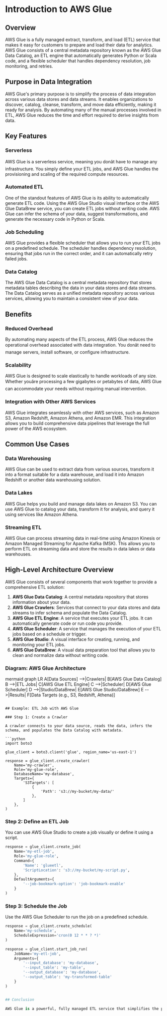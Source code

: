 # Introduction to AWS Glue

## Overview

AWS Glue is a fully managed extract, transform, and load (ETL) service that makes it easy for customers to prepare and load their data for analytics. AWS Glue consists of a central metadata repository known as the AWS Glue Data Catalog, an ETL engine that automatically generates Python or Scala code, and a flexible scheduler that handles dependency resolution, job monitoring, and retries.

## Purpose in Data Integration

AWS Glue's primary purpose is to simplify the process of data integration across various data stores and data streams. It enables organizations to discover, catalog, cleanse, transform, and move data efficiently, making it ready for analysis. By automating many of the manual processes involved in ETL, AWS Glue reduces the time and effort required to derive insights from data.

## Key Features

### Serverless

AWS Glue is a serverless service, meaning you donât have to manage any infrastructure. You simply define your ETL jobs, and AWS Glue handles the provisioning and scaling of the required compute resources.

### Automated ETL

One of the standout features of AWS Glue is its ability to automatically generate ETL code. Using the AWS Glue Studio visual interface or the AWS Glue DataBrew service, you can create ETL jobs without writing code. AWS Glue can infer the schema of your data, suggest transformations, and generate the necessary code in Python or Scala.

### Job Scheduling

AWS Glue provides a flexible scheduler that allows you to run your ETL jobs on a predefined schedule. The scheduler handles dependency resolution, ensuring that jobs run in the correct order, and it can automatically retry failed jobs.

### Data Catalog

The AWS Glue Data Catalog is a central metadata repository that stores metadata tables describing the data in your data stores and data streams. The Data Catalog serves as a unified metadata repository across various services, allowing you to maintain a consistent view of your data.

## Benefits

### Reduced Overhead

By automating many aspects of the ETL process, AWS Glue reduces the operational overhead associated with data integration. You donât need to manage servers, install software, or configure infrastructure.

### Scalability

AWS Glue is designed to scale elastically to handle workloads of any size. Whether youâre processing a few gigabytes or petabytes of data, AWS Glue can accommodate your needs without requiring manual intervention.

### Integration with Other AWS Services

AWS Glue integrates seamlessly with other AWS services, such as Amazon S3, Amazon Redshift, Amazon Athena, and Amazon EMR. This integration allows you to build comprehensive data pipelines that leverage the full power of the AWS ecosystem.

## Common Use Cases

### Data Warehousing

AWS Glue can be used to extract data from various sources, transform it into a format suitable for a data warehouse, and load it into Amazon Redshift or another data warehousing solution.

### Data Lakes

AWS Glue helps you build and manage data lakes on Amazon S3. You can use AWS Glue to catalog your data, transform it for analysis, and query it using services like Amazon Athena.

### Streaming ETL

AWS Glue can process streaming data in real-time using Amazon Kinesis or Amazon Managed Streaming for Apache Kafka (MSK). This allows you to perform ETL on streaming data and store the results in data lakes or data warehouses.

## High-Level Architecture Overview

AWS Glue consists of several components that work together to provide a comprehensive ETL solution:

1. **AWS Glue Data Catalog**: A central metadata repository that stores information about your data.
2. **AWS Glue Crawlers**: Services that connect to your data stores and data streams to infer schema and populate the Data Catalog.
3. **AWS Glue ETL Engine**: A service that executes your ETL jobs. It can automatically generate code or run code you provide.
4. **AWS Glue Scheduler**: A service that manages the execution of your ETL jobs based on a schedule or trigger.
5. **AWS Glue Studio**: A visual interface for creating, running, and monitoring your ETL jobs.
6. **AWS Glue DataBrew**: A visual data preparation tool that allows you to clean and normalize data without writing code.

### Diagram: AWS Glue Architecture

mermaid
graph LR
A[Data Sources] -->|Crawlers| B[AWS Glue Data Catalog]
B -->|ETL Jobs| C[AWS Glue ETL Engine]
C -->|Scheduler| D[AWS Glue Scheduler]
D -->|Studio/DataBrew| E[AWS Glue Studio/DataBrew]
E -->|Results| F[Data Targets (e.g., S3, Redshift, Athena)]
```

## Example: ETL Job with AWS Glue

### Step 1: Create a Crawler

A crawler connects to your data source, reads the data, infers the schema, and populates the Data Catalog with metadata.

```python
import boto3

glue_client = boto3.client('glue', region_name='us-east-1')

response = glue_client.create_crawler(
    Name='my-crawler',
    Role='my-glue-role',
    DatabaseName='my-database',
    Targets={
        'S3Targets': [
            {
                'Path': 's3://my-bucket/my-data/'
            },
        ]
    },
)
```

### Step 2: Define an ETL Job

You can use AWS Glue Studio to create a job visually or define it using a script.

```python
response = glue_client.create_job(
    Name='my-etl-job',
    Role='my-glue-role',
    Command={
        'Name': 'glueetl',
        'ScriptLocation': 's3://my-bucket/my-script.py',
    },
    DefaultArguments={
        '--job-bookmark-option': 'job-bookmark-enable'
    }
)
```

### Step 3: Schedule the Job

Use the AWS Glue Scheduler to run the job on a predefined schedule.

```python
response = glue_client.create_schedule(
    Name='my-schedule',
    ScheduleExpression='cron(0 12 * * ? *)'
)

response = glue_client.start_job_run(
    JobName='my-etl-job',
    Arguments={
        '--input_database': 'my-database',
        '--input_table': 'my-table',
        '--output_database': 'my-database',
        '--output_table': 'my-transformed-table'
    }
)


## Conclusion

AWS Glue is a powerful, fully managed ETL service that simplifies the process of data integration. Its key features, such as serverless operation, automated ETL, job scheduling, and the Data Catalog, make it an ideal choice for building robust data pipelines. By reducing overhead, providing scalability, and integrating seamlessly with other AWS services, AWS Glue enables organizations to focus on deriving insights from their data rather than managing the infrastructure. Whether youâre building a data warehouse, a data lake, or performing streaming ETL, AWS Glue offers the tools and flexibility needed to succeed in your data integration efforts.
